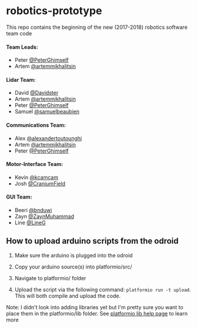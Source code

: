 # robotics-prototype
This repo contains the beginning of the new (2017-2018) robotics software team code

#### Team Leads:
- Peter [@PeterGhimself](https://github.com/PeterGhimself)
- Artem [@artemmikhalitsin](https://github.com/artemmikhalitsin)

#### Lidar Team:
- David [@Davidster](https://github.com/Davidster)
- Artem [@artemmikhalitsin](https://github.com/artemmikhalitsin)
- Peter [@PeterGhimself](https://github.com/PeterGhimself)
- Samuel [@samuelbeaubien](https://github.com/samuelbeaubien)

#### Communications Team:
- Alex [@alexandertoutounghi](https://github.com/alexandertoutounghi)
- Artem [@artemmikhalitsin](https://github.com/artemmikhalitsin)
- Peter [@PeterGhimself](https://github.com/PeterGhimself)

#### Motor-Interface Team:
- Kevin [@kcamcam](https://github.com/kcamcam)
- Josh [@CraniumField](https://github.com/CraniumField)

#### GUI Team:
- Beeri [@bnduwi](https://github.com/bnduwi)
- Zayn [@ZaynMuhammad](https://github.com/ZaynMuhammad)
- Line [@LineG](https://github.com/LineG)

## How to upload arduino scripts from the odroid

1. Make sure the arduino is plugged into the odroid

2. Copy your arduino source(s) into platformio/src/

3. Navigate to platformio/ folder

4. Upload the script via the following command: `platformio run -t upload`. This will both compile and upload the code.

Note: I didn't look into adding libraries yet but I'm pretty sure you want to place them in the platformio/lib folder. See [platformio lib help page](http://docs.platformio.org/en/latest/userguide/lib/index.html) to learn more
